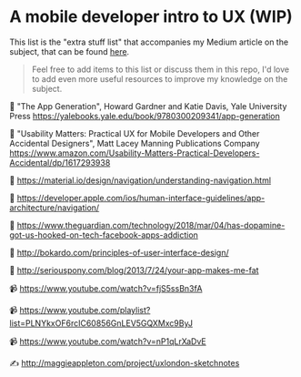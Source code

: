# A mobile developer intro to UX (WIP)

This list is the "extra stuff list" that accompanies my Medium article on the subject, that can be found [here](TBP).

> Feel free to add items to this list or discuss them in this repo, I'd love to add even more useful resources to improve my knowledge on the subject.

📗 "The App Generation", Howard Gardner and Katie Davis, Yale University Press https://yalebooks.yale.edu/book/9780300209341/app-generation

📗 "Usability Matters: Practical UX for Mobile Developers and Other Accidental Designers", Matt Lacey Manning Publications Company https://www.amazon.com/Usability-Matters-Practical-Developers-Accidental/dp/1617293938

📑 https://material.io/design/navigation/understanding-navigation.html

📑 https://developer.apple.com/ios/human-interface-guidelines/app-architecture/navigation/

📝 https://www.theguardian.com/technology/2018/mar/04/has-dopamine-got-us-hooked-on-tech-facebook-apps-addiction

📝 http://bokardo.com/principles-of-user-interface-design/

📝 http://seriouspony.com/blog/2013/7/24/your-app-makes-me-fat

📹 https://www.youtube.com/watch?v=fjS5ssBn3fA

📹 https://www.youtube.com/playlist?list=PLNYkxOF6rcIC60856GnLEV5GQXMxc9ByJ

📹 https://www.youtube.com/watch?v=nP1qLrXaDvE

✍️ http://maggieappleton.com/project/uxlondon-sketchnotes
